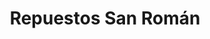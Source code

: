 ---
title: "Repuestos San Román"
url: /calabozo/repuestos-san-roman/
shop: piezas de automóviles
---